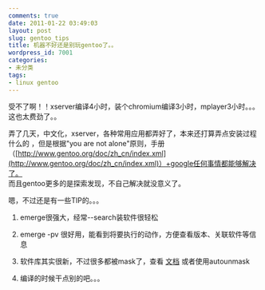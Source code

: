 ```yaml
---
comments: true
date: 2011-01-22 03:49:03
layout: post
slug: gentoo_tips
title: 机器不好还是别玩gentoo了。。
wordpress_id: 7001
categories:
- 未分类
tags:
- linux gentoo
---
```


受不了啊！！xserver编译4小时，装个chromium编译3小时，mplayer3小时。。。这也太费劲了。。




弄了几天，中文化，xserver，各种常用应用都弄好了，本来还打算弄点安装过程什么的 ，但是根据"you are not alone"原则，手册（[http://www.gentoo.org/doc/zh_cn/index.xml](http://www.gentoo.org/doc/zh_cn/index.xml)）+google任何事情都能够解决了。  
而且gentoo更多的是探索发现，不自己解决就没意义了。




嗯，不过还是有一些TIP的。。。






  1. emerge很强大，经常--search装软件很轻松


  2. emerge -pv 很好用，能看到将要执行的动作，方便查看版本、关联软件等信息


  3. 软件库其实很新，不过很多都被mask了，查看 [文档](http://www.gentoo.org/doc/zh_cn/handbook/handbook-x86.xml?part=3&chap=3) 或者使用autounmask


  4. 编译的时候干点别的吧。。。


